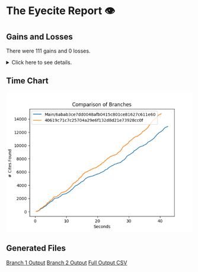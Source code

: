 # The Eyecite Report :eye:



Gains and Losses
---------
There were 111 gains and 0 losses.

<details>
<summary>Click here to see details.</summary>

|     id     |             Gain            |  Loss  |
| ---------- | --------------------------- | ------ |
|  4994933   |            supra,           |        |
|   52459    |       8 U.S.C. §
1101       |        |
|  2046752   |            supra,           |        |
|  2046752   |            supra.           |        |
|  2046752   |            supra;           |        |
|  5165179   |            supra.           |        |
|  1245958   |            supra.           |        |
|  4013931   |       28 U.S.C. § 2401      |        |
|  5970983   |           (supra).          |        |
|   685153   |      21 U.S.C. Sec. 841     |        |
|   685153   |      21 U.S.C. Sec. 846     |        |
|  4536776   |       19 U.S.C. § 2251      |        |
|  6144534   |           (supra):          |        |
|  2141253   |       149 F.Supp. 562       |        |
|  2060699   |        Beckler at 775       |        |
|  2999939   |       18 U.S.C. § 3553      |        |
|  2999939   |       18
U.S.C. § 924       |        |
|  2999939   |       18 U.S.C.
§ 924       |        |
|  2999939   |       18 U.S.C.
§ 3553      |        |
|  2999939   |       18 U.S.C.
§ 2113      |        |
|  3419420   |            supra            |        |
|  2277838   | Tex. Tax Code Ann. §§ 42.01 |        |
|  3542084   |         200 S.W. 286        |        |
|   212922   |       28 U.S.C. § 2253      |        |
|  1771039   |            supra            |        |
|  2257892   |      38 Cal.Rptr.2d 908     |        |
|   270119   |            supra.           |        |
|  1897124   |            supra            |        |
|  1897124   |            supra.           |        |
|  1537257   |            supra            |        |
|  1537257   |      9 U.S.C. Section 1     |        |
|  1950193   |            supra,           |        |
|  1814863   |            supra.           |        |
|  1814863   |        36 La.Ann. 264       |        |
|  1814863   |            supra;           |        |
|  1814863   |            supra,           |        |
|  2206425   |       228 Ill.Dec. 179      |        |
|  2206425   |      303 Ill. Dec. 715      |        |
|  2206425   |    358 Ill.App.3d at 727    |        |
|  1183603   |        32 L.E.2d 411        |        |
|  1183603   |            Supra,           |        |
|  2042257   |            supra            |        |
|  2357843   |            supra            |        |
|  2414924   |       Brzonkala at 887      |        |
|  2414924   |        Brzonkala at 3       |        |
|  2414924   |       Robinson at 1210      |        |
|  2414924   |            supra,           |        |
|  2414924   |            supra.           |        |
|  2414924   |       Brzonkala at 834      |        |
|  2414924   |        Boerne at 2170       |        |
|  2414924   |       Brzonkala at 874      |        |
|  2414924   |       Robinson at 1211      |        |


</details>



Time Chart
---------

![image](https://raw.githubusercontent.com/freelawproject/eyecite/artifacts/206/results/chart.png)


Generated Files
---------

[Branch 1 Output](https://raw.githubusercontent.com/freelawproject/eyecite/artifacts/206/results/6abab3ce7dd0048afb0415c801ce81627c611e60.json)
[Branch 2 Output](https://raw.githubusercontent.com/freelawproject/eyecite/artifacts/206/results/40619c71c7c25704a29e6f132d8d21e73928cc0f.json)
[Full Output CSV ](https://raw.githubusercontent.com/freelawproject/eyecite/artifacts/206/results/output.csv)
